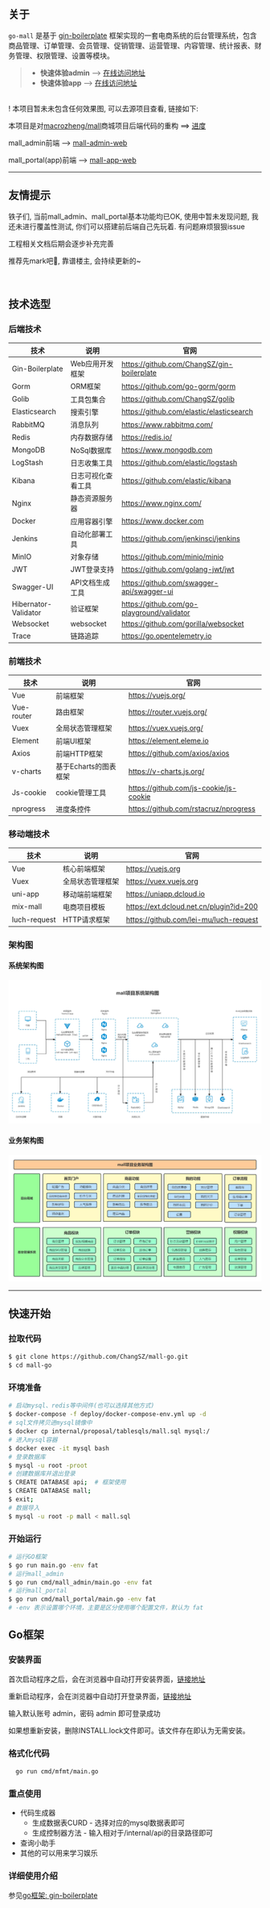## 关于

`go-mall` 是基于 [gin-boilerplate](https://github.com/ChangSZ/gin-boilerplate) 框架实现的一套电商系统的后台管理系统，包含商品管理、订单管理、会员管理、促销管理、运营管理、内容管理、统计报表、财务管理、权限管理、设置等模块。


> - **快速体验admin** --> [在线访问地址](http://mall.water-melon.top/admin) 
> - **快速体验app**   --> [在线访问地址](http://mall.water-melon.top/app)

</br>
! 本项目暂未未包含任何效果图, 可以去源项目查看, 链接如下:

本项目是对[macrozheng/mall](https://github.com/macrozheng/mall)商城项目后端代码的重构 ==> [进度](./note.md)

mall_admin前端 --> [mall-admin-web](https://github.com/ChangSZ/mall-admin-web) 

mall_portal(app)前端 --> [mall-app-web](https://github.com/ChangSZ/mall-app-web)
<hr/>

## 友情提示
铁子们, 当前mall_admin、mall_portal基本功能均已OK, 使用中暂未发现问题, 我还未进行覆盖性测试, 你们可以搭建前后端自己先玩着. 有问题麻烦狠狠issue

工程相关文档后期会逐步补充完善

推荐先mark吧🤩, 靠谱楼主, 会持续更新的~

</br>

## 技术选型

### 后端技术

| 技术                 | 说明               | 官网                                       |
| -------------------- | ------------------ | ------------------------------------------ |
| Gin-Boilerplate      | Web应用开发框架    | https://github.com/ChangSZ/gin-boilerplate |
| Gorm                 | ORM框架            | https://github.com/go-gorm/gorm            |
| Golib                | 工具包集合         | https://github.com/ChangSZ/golib           |
| Elasticsearch        | 搜索引擎           | https://github.com/elastic/elasticsearch   |
| RabbitMQ             | 消息队列           | https://www.rabbitmq.com/                  |
| Redis                | 内存数据存储       | https://redis.io/                          |
| MongoDB              | NoSql数据库        | https://www.mongodb.com                    |
| LogStash             | 日志收集工具       | https://github.com/elastic/logstash        |
| Kibana               | 日志可视化查看工具 | https://github.com/elastic/kibana          |
| Nginx                | 静态资源服务器     | https://www.nginx.com/                     |
| Docker               | 应用容器引擎       | https://www.docker.com                     |
| Jenkins              | 自动化部署工具     | https://github.com/jenkinsci/jenkins       |
| MinIO                | 对象存储           | https://github.com/minio/minio             |
| JWT                  | JWT登录支持        | https://github.com/golang-jwt/jwt          |
| Swagger-UI           | API文档生成工具    | https://github.com/swagger-api/swagger-ui  |
| Hibernator-Validator | 验证框架           | https://github.com/go-playground/validator |
| Websocket            | websocket          | https://github.com/gorilla/websocket       |
| Trace                | 链路追踪           | https://go.opentelemetry.io                |

### 前端技术

| 技术       | 说明                  | 官网                                   |
| ---------- | --------------------- | -------------------------------------- |
| Vue        | 前端框架              | https://vuejs.org/                     |
| Vue-router | 路由框架              | https://router.vuejs.org/              |
| Vuex       | 全局状态管理框架      | https://vuex.vuejs.org/                |
| Element    | 前端UI框架            | https://element.eleme.io               |
| Axios      | 前端HTTP框架          | https://github.com/axios/axios         |
| v-charts   | 基于Echarts的图表框架 | https://v-charts.js.org/               |
| Js-cookie  | cookie管理工具        | https://github.com/js-cookie/js-cookie |
| nprogress  | 进度条控件            | https://github.com/rstacruz/nprogress  |

### 移动端技术

| 技术         | 说明             | 官网                                    |
| ------------ | ---------------- | --------------------------------------- |
| Vue          | 核心前端框架     | https://vuejs.org                       |
| Vuex         | 全局状态管理框架 | https://vuex.vuejs.org                  |
| uni-app      | 移动端前端框架   | https://uniapp.dcloud.io                |
| mix-mall     | 电商项目模板     | https://ext.dcloud.net.cn/plugin?id=200 |
| luch-request | HTTP请求框架     | https://github.com/lei-mu/luch-request  |


### 架构图

#### 系统架构图

![系统架构图](./docs/resource/re_mall_system_arch.jpg)

#### 业务架构图

![业务架构图](./docs/resource/re_mall_business_arch.jpg)

<hr/>

## 快速开始
### 拉取代码
```bash
$ git clone https://github.com/ChangSZ/mall-go.git
$ cd mall-go
```

### 环境准备
```bash
# 启动mysql、redis等中间件(也可以选择其他方式)
$ docker-compose -f deploy/docker-compose-env.yml up -d
# sql文件拷贝进mysql镜像中
$ docker cp internal/proposal/tablesqls/mall.sql mysql:/
# 进入mysql容器
$ docker exec -it mysql bash
# 登录数据库
$ mysql -u root -proot
# 创建数据库并退出登录
$ CREATE DATABASE api;  # 框架使用
$ CREATE DATABASE mall; 
$ exit;
# 数据导入
$ mysql -u root -p mall < mall.sql
```

### 开始运行
```bash
# 运行GO框架
$ go run main.go -env fat  
# 运行mall_admin
$ go run cmd/mall_admin/main.go -env fat
# 运行mall_portal
$ go run cmd/mall_portal/main.go -env fat
# -env 表示设置哪个环境，主要是区分使用哪个配置文件，默认为 fat
```

## Go框架
### 安装界面
首次启动程序之后，会在浏览器中自动打开安装界面，[链接地址](http://127.0.0.1:8080/render/install)

重新启动程序，会在浏览器中自动打开登录界面，[链接地址](http://127.0.0.1:8080)

输入默认账号 admin，密码 admin 即可登录成功

如果想重新安装，删除INSTALL.lock文件即可。该文件存在即认为无需安装。

### 格式化代码
```bash
  go run cmd/mfmt/main.go
```

### 重点使用
- 代码生成器
  - 生成数据表CURD - 选择对应的mysql数据表即可
  - 生成控制器方法 - 输入相对于/internal/api的目录路径即可
- 查询小助手
- 其他的可以用来学习娱乐

### 详细使用介绍
参见[go框架: gin-boilerplate](https://water-melon.top/detail/10)
